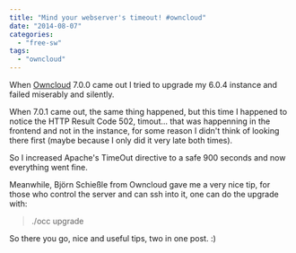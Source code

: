 ```yaml
---
title: "Mind your webserver's timeout! #owncloud"
date: "2014-08-07"
categories: 
  - "free-sw"
tags: 
  - "owncloud"
---
```


When [Owncloud](https://owncloud.org/) 7.0.0 came out I tried to upgrade my 6.0.4 instance and failed miserably and silently.

When 7.0.1 came out, the same thing happened, but this time I happened to notice the HTTP Result Code 502, timout... that was happenning in the frontend and not in the instance, for some reason I didn't think of looking there first (maybe because I only did it very late both times).

So I increased Apache's TimeOut directive to a safe 900 seconds and now everything went fine.

Meanwhile, Björn Schießle from Owncloud gave me a very nice tip, for those who control the server and can ssh into it, one can do the upgrade with:

> ./occ upgrade

So there you go, nice and useful tips, two in one post. :)
